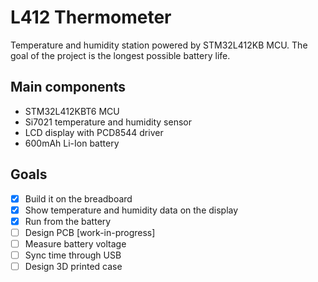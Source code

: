 # L412 Thermometer
Temperature and humidity station powered by STM32L412KB MCU. The goal of the project is the longest possible battery life.

## Main components
- STM32L412KBT6 MCU
- Si7021 temperature and humidity sensor
- LCD display with PCD8544 driver
- 600mAh Li-Ion battery

## Goals
- [x] Build it on the breadboard
- [x] Show temperature and humidity data on the display
- [x] Run from the battery
- [ ] Design PCB [work-in-progress]
- [ ] Measure battery voltage
- [ ] Sync time through USB
- [ ] Design 3D printed case
